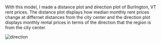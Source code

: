 With this model, I made a distance plot and direction plot of Burlington, VT rent prices. The distance plot displays how median monthly rent prices change at differnet distances from the city center and the direction plot displays monthly rental prices in terms of the direction that the region is from the city center.

![direction](https://github.com/Ian8VT/Ian8VT.github.io/blob/master/QGIS/Lab%202/burlington_cardinal.png)
